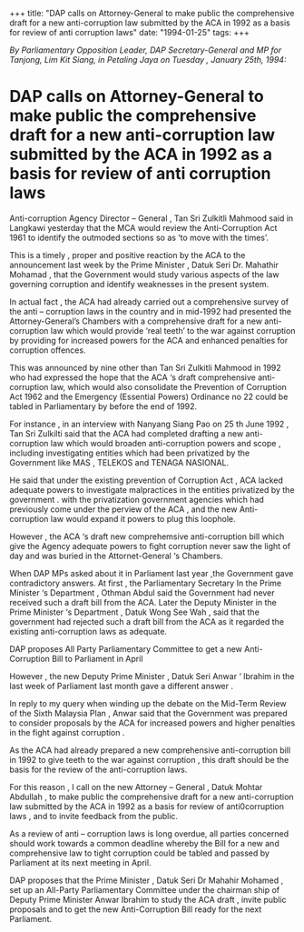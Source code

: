 +++ 
title: "DAP calls on Attorney-General to make public the comprehensive draft for a new anti-corruption law submitted by the ACA in 1992 as a basis for review of anti corruption laws"
date: "1994-01-25"
tags:
+++

_By Parliamentary Opposition Leader, DAP Secretary-General and MP for Tanjong, Lim Kit Siang, in Petaling Jaya   on Tuesday  , January  25th, 1994:_

# DAP calls on Attorney-General to make public the comprehensive draft for a new anti-corruption law submitted by the ACA in 1992 as a basis for review of anti corruption laws

Anti-corruption Agency Director – General , Tan Sri Zulkitli Mahmood said in Langkawi yesterday that  the MCA would review the Anti-Corruption Act 1961 to identify the outmoded sections so as ‘to move with the times’.</u>

This is a timely , proper and positive reaction by the ACA to the announcement last week by the Prime Minister , Datuk Seri Dr. Mahathir Mohamad , that  the Government would study various aspects of the law governing corruption and identify weaknesses in the present system.

In actual fact , the ACA had already carried out a comprehensive survey of the anti – corruption laws in the country and in mid-1992 had presented the Attorney-General’s Chambers with a comprehensive draft for a new anti-corruption law which would provide ‘real teeth’ to the war against corruption by providing for increased powers for the ACA and enhanced penalties for corruption offences.

This was announced by nine other than Tan Sri Zulkitli Mahmood in 1992 who had expressed the hope that the ACA ‘s draft comprehensive anti-corruption law, which would also consolidate the Prevention of Corruption Act 1962 and the Emergency (Essential Powers) Ordinance no 22 could be tabled in Parliamentary by before the end of 1992.

For instance , in an interview with Nanyang Siang Pao on 25 th June 1992 , Tan Sri Zulkilti said that the ACA had completed drafting a new anti-corruption law which would broaden anti-corruption powers and scope , including investigating entities which had been privatized by the Government like MAS , TELEKOS and TENAGA NASIONAL.

He said that under the existing prevention of Corruption Act , ACA lacked adequate powers to investigate malpractices in the entities privatized by the government . with the privatization government agencies which had previously come under the perview of the ACA , and the new Anti-corruption law would expand it powers to plug this loophole.

However , the ACA ‘s draft new comprehemsive anti-corruption bill which give the Agency adequate powers to fight corruption never saw the light of day and was buried in the Attornet-General ‘s Chambers.

When DAP MPs asked about it in Parliament last year ,the Government gave contradictory answers. At first , the Parliamentary Secretary In the Prime Minister ‘s Department , Othman Abdul said the Government had never received such a draft bill from the ACA. Later the Deputy Minister in the Prime Minister ‘s Department , Datuk Wong See Wah , said that the government had rejected such a draft bill from the ACA as it regarded the existing anti-corruption laws as adequate.

DAP proposes All Party Parliamentary Committee to get a new Anti-Corruption Bill to Parliament in April

However , the new Deputy Prime Minister , Datuk Seri Anwar ‘ Ibrahim in the last week of Parliament last month gave a different answer .

In reply to my query when winding up the debate on the Mid-Term Review of the Sixth Malaysia Plan , Anwar said that the Government was prepared to consider proposals by the ACA for increased powers and higher penalties in the fight against corruption .

As the ACA had already prepared a new comprehensive anti-corruption bill in 1992 to give teeth to the war against corruption , this draft should be the basis for the review of the anti-corruption laws.

For this reason , I call on the new Attorney – General , Datuk Mohtar Abdullah , to make public the comprehensive draft for a new anti-corruption law submitted by the ACA in 1992 as a basis for review of anti0corruption laws , and to invite feedback from the public.

As a review of anti – corruption laws is long overdue, all parties concerned should work towards a common deadline whereby the Bill for a new and comprehensive law to tight corruption could be tabled and passed by Parliament at its next meeting in April.

DAP proposes that the Prime Minister , Datuk Seri Dr Mahahir Mohamed , set up an All-Party Parliamentary Committee under the chairman ship of Deputy Prime Minister Anwar Ibrahim to study the ACA draft , invite public proposals and to get the new Anti-Corruption Bill ready for the next Parliament.
 
